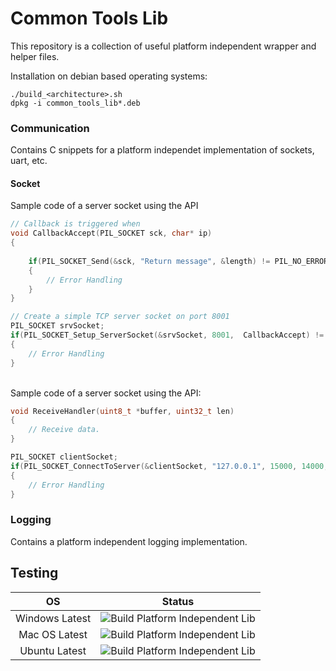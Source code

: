 # Common Tools Lib
This repository is a collection of useful platform independent wrapper and helper files.

Installation on debian based operating systems:
```shell
./build_<architecture>.sh
dpkg -i common_tools_lib*.deb
```

### Communication
Contains C snippets for a platform independet implementation of sockets, uart, etc.

#### Socket

Sample code of a server socket using the API
```c
// Callback is triggered when 
void CallbackAccept(PIL_SOCKET sck, char* ip)
{
    
    if(PIL_SOCKET_Send(&sck, "Return message", &length) != PIL_NO_ERROR)
    {
        // Error Handling
    }
}

// Create a simple TCP server socket on port 8001
PIL_SOCKET srvSocket;
if(PIL_SOCKET_Setup_ServerSocket(&srvSocket, 8001,  CallbackAccept) != PIL_NO_ERROR)
{
    // Error Handling
}

```
<br>
Sample code of a server socket using the API:

```c
void ReceiveHandler(uint8_t *buffer, uint32_t len)
{
    // Receive data.
}

PIL_SOCKET clientSocket;
if(PIL_SOCKET_ConnectToServer(&clientSocket, "127.0.0.1", 15000, 14000, ReceiveHandler) != PIL_NO_ERROR)
{
    // Error Handling
}
```

### Logging
Contains a platform independent logging implementation.

## Testing

|       OS       |                                                               Status                                                               | 
|:--------------:|:----------------------------------------------------------------------------------------------------------------------------------:|
|Windows Latest  | ![Build Platform Independent Lib](https://github.com/FlorianFrank/common_tools_lib/actions/workflows/windows_latest.yml/badge.svg) |
|Mac OS Latest   | ![Build Platform Independent Lib](https://github.com/FlorianFrank/common_tools_lib/actions/workflows/ubuntu_latest.yml/badge.svg)  |
|Ubuntu Latest   | ![Build Platform Independent Lib](https://github.com/FlorianFrank/common_tools_lib/actions/workflows/mac_os_latest.yml/badge.svg)  |


